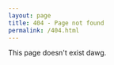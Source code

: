 ```yaml
---
layout: page
title: 404 - Page not found
permalink: /404.html
---
```


This page doesn't exist dawg.
